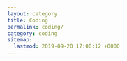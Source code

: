 ```yaml
---
layout: category
title: Coding
permalink: coding/
category: coding
sitemap:
  lastmod: 2019-09-20 17:00:12 +0000
---
```

